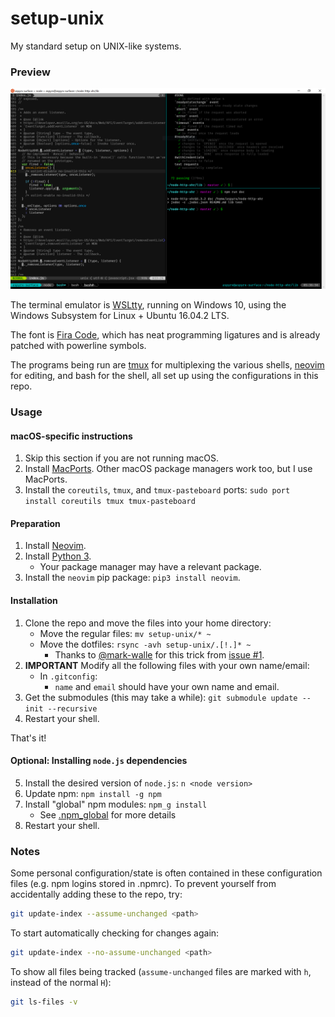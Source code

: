 # setup-unix
My standard setup on UNIX-like systems.

### Preview

![Preview](./.setup-unix.png)

The terminal emulator is [WSLtty](https://github.com/mintty/wsltty), running on
Windows 10, using the Windows Subsystem for Linux + Ubuntu 16.04.2 LTS.

The font is [Fira Code](https://github.com/tonsky/FiraCode), which has neat
programming ligatures and is already patched with powerline symbols.

The programs being run are [tmux](https://github.com/tmux/tmux) for multiplexing
the various shells, [neovim](https://github.com/neovim/neovim) for editing, and
bash for the shell, all set up using the configurations in this repo.

### Usage

####  macOS-specific instructions

1. Skip this section if you are not running macOS.
2. Install [MacPorts](https://www.macports.org/install.php). Other macOS
   package managers work too, but I use MacPorts.
3. Install the `coreutils`, `tmux`, and `tmux-pasteboard` ports:
   `sudo port install coreutils tmux tmux-pasteboard`

#### Preparation

1. Install [Neovim](https://github.com/neovim/neovim/wiki/Installing-Neovim).
2. Install [Python 3](https://www.python.org/downloads/).
    - Your package manager may have a relevant package.
3. Install the `neovim` pip package: `pip3 install neovim`.

#### Installation

1. Clone the repo and move the files into your home directory:
    - Move the regular files: `mv setup-unix/* ~`
    - Move the dotfiles: `rsync -avh setup-unix/.[!.]* ~`
        - Thanks to [@mark-walle](https://github.com/mark-walle) for this trick
          from [issue #1](https://github.com/aspyrx/setup-unix/issues/1).
2. **IMPORTANT** Modify all the following files with your own name/email:
    - In `.gitconfig`:
        - `name` and `email` should have your own name and email.
3. Get the submodules (this may take a while):
   `git submodule update --init --recursive`
4. Restart your shell.

That's it!

#### Optional: Installing `node.js` dependencies

5. Install the desired version of `node.js`: `n <node version>`
6. Update npm: `npm install -g npm`
7. Install "global" npm modules: `npm_g install`
    - See [.npm_global](https://github.com/aspyrx/.npm_global) for more details
8. Restart your shell.

### Notes

Some personal configuration/state is often contained in these configuration
files (e.g. npm logins stored in .npmrc). To prevent yourself from accidentally
adding these to the repo, try:

```sh
git update-index --assume-unchanged <path>
```

To start automatically checking for changes again:

```sh
git update-index --no-assume-unchanged <path>
```

To show all files being tracked (`assume-unchanged` files are marked with `h`,
instead of the normal `H`):

```sh
git ls-files -v
```

